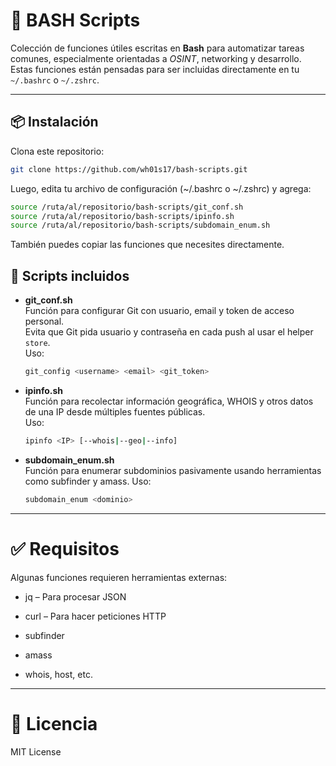 # 🐚 BASH Scripts

Colección de funciones útiles escritas en **Bash** para automatizar tareas comunes, especialmente orientadas a *OSINT*, networking y desarrollo.  
Estas funciones están pensadas para ser incluidas directamente en tu `~/.bashrc` o `~/.zshrc`.

---

## 📦 Instalación

Clona este repositorio:

```bash
git clone https://github.com/wh01s17/bash-scripts.git
```

Luego, edita tu archivo de configuración (~/.bashrc o ~/.zshrc) y agrega:
```bash
source /ruta/al/repositorio/bash-scripts/git_conf.sh
source /ruta/al/repositorio/bash-scripts/ipinfo.sh
source /ruta/al/repositorio/bash-scripts/subdomain_enum.sh
```

También puedes copiar las funciones que necesites directamente.

## 📂 Scripts incluidos

- **git_conf.sh**  
  Función para configurar Git con usuario, email y token de acceso personal.  
  Evita que Git pida usuario y contraseña en cada push al usar el helper `store`.  
  Uso:  
  ```bash
  git_config <username> <email> <git_token>
  ```

- **ipinfo.sh**  
  Función para recolectar información geográfica, WHOIS y otros datos de una IP desde múltiples fuentes públicas.  
  Uso:  
  ```bash
  ipinfo <IP> [--whois|--geo|--info]
  ```

- **subdomain_enum.sh**  
  Función para enumerar subdominios pasivamente usando herramientas como subfinder y amass. 
  Uso:  
  ```bash
  subdomain_enum <dominio>
  ```

---

# ✅ Requisitos
Algunas funciones requieren herramientas externas:

- jq – Para procesar JSON

- curl – Para hacer peticiones HTTP

- subfinder

- amass

- whois, host, etc.

---

# 📝 Licencia
MIT License